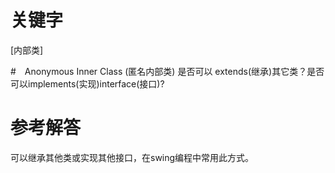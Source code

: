 # 关键字
[内部类]

#　Anonymous Inner Class (匿名内部类) 是否可以 extends(继承)其它类？是否可以implements(实现)interface(接口)?

# 参考解答

可以继承其他类或实现其他接口，在swing编程中常用此方式。
